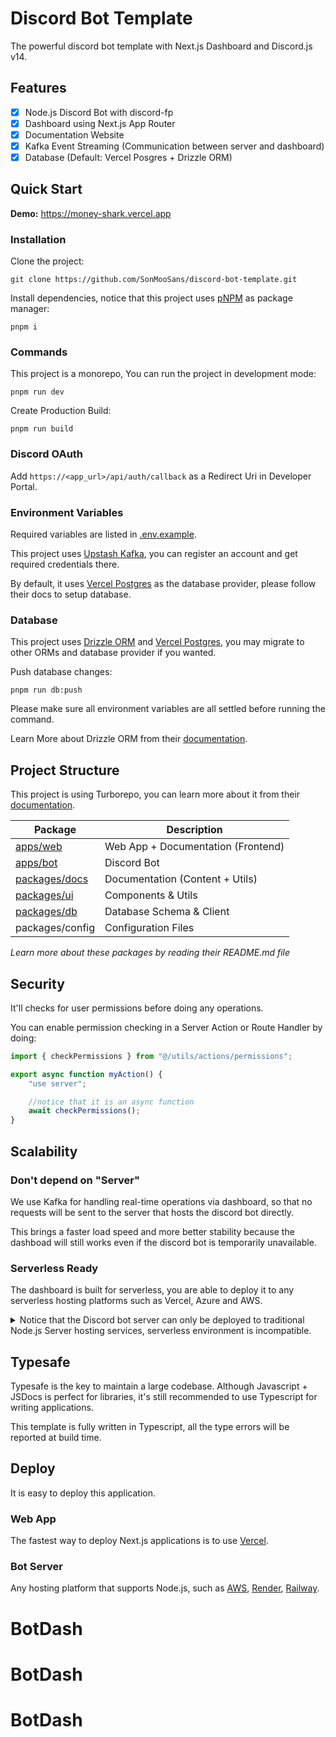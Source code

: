 # Discord Bot Template

The powerful discord bot template with Next.js Dashboard and Discord.js v14.

## Features

-   [x] Node.js Discord Bot with discord-fp
-   [x] Dashboard using Next.js App Router
-   [x] Documentation Website
-   [x] Kafka Event Streaming (Communication between server and dashboard)
-   [x] Database (Default: Vercel Posgres + Drizzle ORM)

## Quick Start

**Demo:** https://money-shark.vercel.app <br/>

### Installation

Clone the project:

```
git clone https://github.com/SonMooSans/discord-bot-template.git
```

Install dependencies, notice that this project uses [pNPM](https://pnpm.io/) as package manager:

```
pnpm i
```

### Commands

This project is a monorepo, You can run the project in development mode:

```
pnpm run dev
```

Create Production Build:

```
pnpm run build
```

### Discord OAuth

Add `https://<app_url>/api/auth/callback` as a Redirect Uri in Developer Portal.

### Environment Variables

Required variables are listed in [.env.example](/.env.example).

This project uses [Upstash Kafka](https://upstash.com/), you can register an account and get required credentials there.

By default, it uses [Vercel Postgres](https://vercel.com/docs/storage/vercel-postgres) as the database provider, please follow their docs to setup database.

### Database

This project uses [Drizzle ORM](https://orm.drizzle.team/) and [Vercel Postgres](https://vercel.com/docs/storage/vercel-postgres), you may migrate to other ORMs and database provider if you wanted.

Push database changes:

```
pnpm run db:push
```

Please make sure all environment variables are all settled before running the command.

Learn More about Drizzle ORM from their [documentation](https://orm.drizzle.team/docs/quick-start).

## Project Structure

This project is using Turborepo, you can learn more about it from their [documentation](https://turbo.build/).

| Package                                    | Description                        |
| ------------------------------------------ | ---------------------------------- |
| [apps/web](./apps/web/README.md)           | Web App + Documentation (Frontend) |
| [apps/bot](./apps/bot/README.md)           | Discord Bot                        |
| [packages/docs](./packages/docs/README.md) | Documentation (Content + Utils)    |
| [packages/ui](./packages/ui/README.md)     | Components & Utils                 |
| [packages/db](./packages/db/README.md)     | Database Schema & Client           |
| packages/config                            | Configuration Files                |

_Learn more about these packages by reading their README.md file_

## Security

It'll checks for user permissions before doing any operations.

You can enable permission checking in a Server Action or Route Handler by doing:

```ts
import { checkPermissions } from "@/utils/actions/permissions";

export async function myAction() {
    "use server";

    //notice that it is an async function
    await checkPermissions();
}
```

## Scalability

### Don't depend on "Server"

We use Kafka for handling real-time operations via dashboard, so that no requests will be sent to the server that hosts the discord bot directly.

This brings a faster load speed and more better stability because the dashboad will still works even if the discord bot is temporarily unavailable.

### Serverless Ready

The dashboard is built for serverless, you are able to deploy it to any serverless hosting platforms such as Vercel, Azure and AWS.

<details>
  <summary>Notice that the Discord bot server can only be deployed to traditional Node.js Server hosting services, serverless environment is incompatible.</summary>
    
  Because they will connect to the Discord Gateway or even need a sharding manager which isn't suitable in a serverless environment.
</details>

## Typesafe

Typesafe is the key to maintain a large codebase. Although Javascript + JSDocs is perfect for libraries, it's still recommended to use Typescript for writing applications.

This template is fully written in Typescript, all the type errors will be reported at build time.

## Deploy

It is easy to deploy this application.

### Web App

The fastest way to deploy Next.js applications is to use [Vercel](https://vercel.com/new?utm_source=create-next-app&utm_medium=appdir-template&utm_campaign=create-next-app).

### Bot Server

Any hosting platform that supports Node.js, such as [AWS](https://aws.amazon.com/getting-started/hands-on/deploy-nodejs-web-app/), [Render](https://render.com/), [Railway](https://railway.app/).
# BotDash
# BotDash
# BotDash
